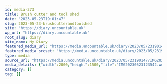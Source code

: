```yaml
---
id: media-373
title: Brush cutter and tool shed
date: "2023-05-23T19:01:47"
slug: 2023-05-23-brushcutterandtoolshed
site: "https://diary.uncountable.uk"
wp_url: "https://diary.uncountable.uk"
root_slug: diary
site_name: My Diary
featured_media_url: "https://media.uncountable.uk/diary/2023/05/23190147/IMG20230523123542.webp"
featured_media_srcset: "https://media.uncountable.uk/diary/2023/05/23190147/IMG20230523123542-300x225.webp 300w, https://media.uncountable.uk/diary/2023/05/23190147/IMG20230523123542-1024x768.webp 1024w, https://media.uncountable.uk/diary/2023/05/23190147/IMG20230523123542-150x150.webp 150w, https://media.uncountable.uk/diary/2023/05/23190147/IMG20230523123542-640x480.webp 640w, https://media.uncountable.uk/diary/2023/05/23190147/IMG20230523123542.webp 2000w"
type: media
source_url: "https://media.uncountable.uk/diary/2023/05/23190147/IMG20230523123542.webp"
media_details: {"width":2000,"height":1500,"file":"IMG20230523123542.webp","filesize":193154,"sizes":{"medium":{"file":"IMG20230523123542-300x225.webp","width":300,"height":225,"filesize":21988,"mime_type":"image/webp","source_url":"https://media.uncountable.uk/diary/2023/05/23190147/IMG20230523123542-300x225.webp"},"large":{"file":"IMG20230523123542-1024x768.webp","width":1024,"height":768,"filesize":211188,"mime_type":"image/webp","source_url":"https://media.uncountable.uk/diary/2023/05/23190147/IMG20230523123542-1024x768.webp"},"thumbnail":{"file":"IMG20230523123542-150x150.webp","width":150,"height":150,"filesize":7840,"mime_type":"image/webp","source_url":"https://media.uncountable.uk/diary/2023/05/23190147/IMG20230523123542-150x150.webp"},"mobwidth":{"file":"IMG20230523123542-640x480.webp","width":640,"height":480,"filesize":89592,"mime_type":"image/webp","source_url":"https://media.uncountable.uk/diary/2023/05/23190147/IMG20230523123542-640x480.webp"},"full":{"file":"IMG20230523123542.webp","width":2000,"height":1500,"mime_type":"image/webp","source_url":"https://media.uncountable.uk/diary/2023/05/23190147/IMG20230523123542.webp"}},"image_meta":{"aperture":"0","credit":"","camera":"","caption":"","created_timestamp":"0","copyright":"","focal_length":"0","iso":"0","shutter_speed":"0","title":"","orientation":"0","keywords":[]}}
category: []
tag: []
---
```



